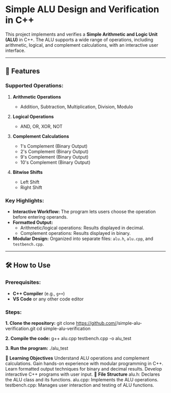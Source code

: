 # Simple ALU Design and Verification in C++

This project implements and verifies a **Simple Arithmetic and Logic Unit (ALU)** in C++. The ALU supports a wide range of operations, including arithmetic, logical, and complement calculations, with an interactive user interface.

---

## 🚀 Features

### Supported Operations:
1. **Arithmetic Operations**  
   - Addition, Subtraction, Multiplication, Division, Modulo  

2. **Logical Operations**  
   - AND, OR, XOR, NOT  

3. **Complement Calculations**  
   - 1's Complement (Binary Output)  
   - 2's Complement (Binary Output)  
   - 9's Complement (Binary Output)  
   - 10's Complement (Binary Output)  

4. **Bitwise Shifts**  
   - Left Shift  
   - Right Shift  

### Key Highlights:
- **Interactive Workflow:** The program lets users choose the operation before entering operands.  
- **Formatted Output:**  
  - Arithmetic/logical operations: Results displayed in decimal.  
  - Complement operations: Results displayed in binary.  
- **Modular Design:** Organized into separate files: `alu.h`, `alu.cpp`, and `testbench.cpp`.  

---

## 🛠️ How to Use

### Prerequisites:
- **C++ Compiler** (e.g., `g++`)  
- **VS Code** or any other code editor  

### Steps:
**1. Clone the repository:** 
   git clone https://github.com/<your-username>/simple-alu-verification.git
   cd simple-alu-verification
   
**2. Compile the code:**
  g++ alu.cpp testbench.cpp -o alu_test

**3. Run the program:**
  ./alu_test
   
🧠 **Learning Objectives**
Understand ALU operations and complement calculations.
Gain hands-on experience with modular programming in C++.
Learn formatted output techniques for binary and decimal results.
Develop interactive C++ programs with user input.
📁 **File Structure**
alu.h: Declares the ALU class and its functions.
alu.cpp: Implements the ALU operations.
testbench.cpp: Manages user interaction and testing of ALU functions.
